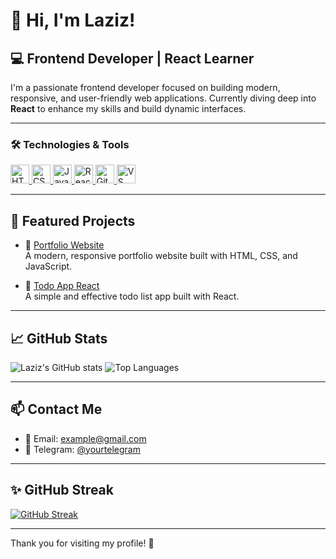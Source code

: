 # 👋 Hi, I'm Laziz!

## 💻 Frontend Developer | React Learner

I'm a passionate frontend developer focused on building modern, responsive, and user-friendly web applications. Currently diving deep into **React** to enhance my skills and build dynamic interfaces.

---

### 🛠️ Technologies & Tools

<p>
  <a href="https://developer.mozilla.org/en-US/docs/Web/HTML" target="_blank" rel="noopener noreferrer">
    <img src="https://img.shields.io/badge/HTML5-%23E34F26.svg?style=for-the-badge&logo=html5&logoColor=white" alt="HTML5" height="30" />
  </a>
  <a href="https://developer.mozilla.org/en-US/docs/Web/CSS" target="_blank" rel="noopener noreferrer">
    <img src="https://img.shields.io/badge/CSS3-%231572B6.svg?style=for-the-badge&logo=css3&logoColor=white" alt="CSS3" height="30" />
  </a>
  <a href="https://developer.mozilla.org/en-US/docs/Web/JavaScript" target="_blank" rel="noopener noreferrer">
    <img src="https://img.shields.io/badge/JavaScript-%23F7DF1E.svg?style=for-the-badge&logo=javascript&logoColor=black" alt="JavaScript" height="30" />
  </a>
  <a href="https://reactjs.org/" target="_blank" rel="noopener noreferrer">
    <img src="https://img.shields.io/badge/React-%2320232a.svg?style=for-the-badge&logo=react&logoColor=%2361DAFB" alt="React" height="30" />
  </a>
  <a href="https://git-scm.com/" target="_blank" rel="noopener noreferrer">
    <img src="https://img.shields.io/badge/Git-%23F05032.svg?style=for-the-badge&logo=git&logoColor=white" alt="Git" height="30" />
  </a>
  <a href="https://code.visualstudio.com/" target="_blank" rel="noopener noreferrer">
    <img src="https://img.shields.io/badge/VS_Code-%23007ACC.svg?style=for-the-badge&logo=visual-studio-code&logoColor=white" alt="VS Code" height="30" />
  </a>
</p>

---

## 💼 Featured Projects

- 🔗 [Portfolio Website](https://github.com/yourusername/portfolio)  
  A modern, responsive portfolio website built with HTML, CSS, and JavaScript.

- 🔗 [Todo App React](https://github.com/yourusername/todo-app-react)  
  A simple and effective todo list app built with React.

---

## 📈 GitHub Stats

![Laziz's GitHub stats](https://github-readme-stats.vercel.app/api?username=yourusername&show_icons=true&theme=radical)
![Top Languages](https://github-readme-stats.vercel.app/api/top-langs/?username=yourusername&layout=compact&theme=radical)

---

## 📫 Contact Me

- 📧 Email: example@gmail.com  
- 💬 Telegram: [@yourtelegram](https://t.me/yourtelegram)

---

## ✨ GitHub Streak

[![GitHub Streak](https://streak-stats.demolab.com?user=yourusername&theme=radical&border_radius=5)](https://git.io/streak-stats)

---

Thank you for visiting my profile! 🚀
